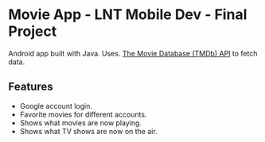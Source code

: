 # Movie App - LNT Mobile Dev - Final Project
Android app built with Java. Uses.
[The Movie Database (TMDb) API](https://www.themoviedb.org/documentation/api) to fetch data.

## Features
- Google account login.
- Favorite movies for different accounts.
- Shows what movies are now playing.
- Shows what TV shows are now on the air.
